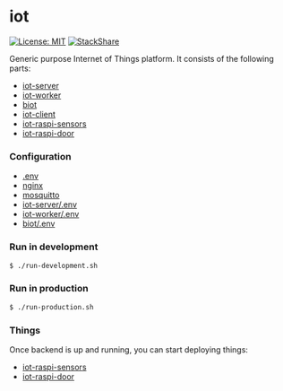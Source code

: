 # iot
[![License: MIT](https://img.shields.io/badge/License-MIT-yellow.svg)](https://opensource.org/licenses/MIT)
[![StackShare](https://img.shields.io/badge/tech-stack-0690fa.svg?style=flat)](https://stackshare.io/mmontes11/iot)

Generic purpose Internet of Things platform. It consists of the following parts:

* [iot-server](https://github.com/mmontes11/iot-server)
* [iot-worker](https://github.com/mmontes11/iot-worker)
* [biot](https://github.com/mmontes11/biot)
* [iot-client](https://github.com/mmontes11/iot-client)
* [iot-raspi-sensors](https://github.com/mmontes11/iot-raspi-sensors)
* [iot-raspi-door](https://github.com/mmontes11/iot-raspi-door)

### Configuration

* [.env](https://github.com/mmontes11/iot/blob/develop/.env)
* [nginx](https://github.com/mmontes11/iot/blob/develop/nginx)
* [mosquitto](https://github.com/mmontes11/iot/blob/develop/mosquitto)
* [iot-server/.env](https://github.com/mmontes11/iot-server/blob/develop/.env)
* [iot-worker/.env](https://github.com/mmontes11/iot-worker/blob/develop/.env)
* [biot/.env](https://github.com/mmontes11/biot/blob/develop/.env)


### Run in development

```bash
$ ./run-development.sh 
```

### Run in production

```bash
$ ./run-production.sh 
```

### Things

Once backend is up and running, you can start deploying things:

* [iot-raspi-sensors](https://github.com/mmontes11/iot-raspi-sensors)
* [iot-raspi-door](https://github.com/mmontes11/iot-raspi-door)

